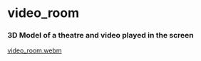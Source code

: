 # video_room

### 3D Model of a theatre and video played in the screen

[video_room.webm](https://user-images.githubusercontent.com/26666376/177121828-cba1d663-2dc5-4bf2-8df1-97c1064ba86c.webm)
